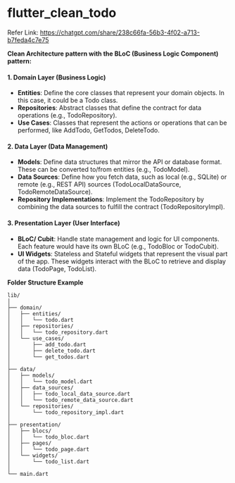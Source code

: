 # flutter_clean_todo

Refer Link: https://chatgpt.com/share/238c66fa-56b3-4f02-a713-b7feda4c7e75

**Clean Architecture pattern with the BLoC (Business Logic Component) pattern:**

#### 1. Domain Layer (Business Logic)
- **Entities**: Define the core classes that represent your domain objects. In this case, it could be a Todo class.
- **Repositories**: Abstract classes that define the contract for data operations (e.g., TodoRepository).
- **Use Cases**: Classes that represent the actions or operations that can be performed, like AddTodo, GetTodos, DeleteTodo.
#### 2. Data Layer (Data Management)
- **Models**: Define data structures that mirror the API or database format. These can be converted to/from entities (e.g., TodoModel).
- **Data Sources**: Define how you fetch data, such as local (e.g., SQLite) or remote (e.g., REST API) sources (TodoLocalDataSource, TodoRemoteDataSource).
- **Repository Implementations**: Implement the TodoRepository by combining the data sources to fulfill the contract (TodoRepositoryImpl).
#### 3. Presentation Layer (User Interface)
- **BLoC/ Cubit**: Handle state management and logic for UI components. Each feature would have its own BLoC (e.g., TodoBloc or TodoCubit).
- **UI Widgets**: Stateless and Stateful widgets that represent the visual part of the app. These widgets interact with the BLoC to retrieve and display data (TodoPage, TodoList).

**Folder Structure Example**

```
lib/
│
├── domain/
│   ├── entities/
│   │   └── todo.dart
│   ├── repositories/
│   │   └── todo_repository.dart
│   └── use_cases/
│       ├── add_todo.dart
│       ├── delete_todo.dart
│       └── get_todos.dart
│
├── data/
│   ├── models/
│   │   └── todo_model.dart
│   ├── data_sources/
│   │   ├── todo_local_data_source.dart
│   │   └── todo_remote_data_source.dart
│   └── repositories/
│       └── todo_repository_impl.dart
│
├── presentation/
│   ├── blocs/
│   │   └── todo_bloc.dart
│   ├── pages/
│   │   └── todo_page.dart
│   └── widgets/
│       └── todo_list.dart
│
└── main.dart
```
